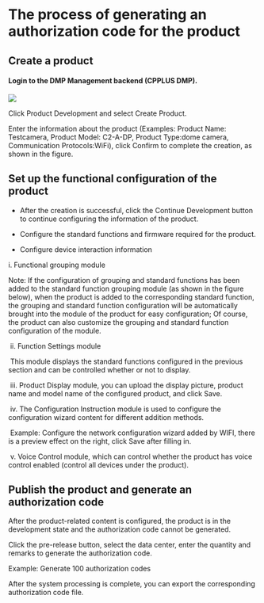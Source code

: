 # The process of generating an authorization code for the product

## Create a product

#### Login to the DMP Management backend (CPPLUS DMP).

![](E:\赵良胜\产品\dmp产品\Mkdocs\dmp-project\docs\img\图片1.png)

Click Product Development and select Create Product.

Enter the information about the product (Examples: Product Name: Testcamera, Product Model: C2-A-DP, Product Type:dome camera, Communication Protocols:WiFi), click Confirm to complete the creation, as shown in the figure.

## Set up the functional configuration of the product

- After the creation is successful, click the Continue Development button to continue configuring the information of the product.

- Configure the standard functions and firmware required for the product.
- Configure device interaction information

i. Functional grouping module

Note: If the configuration of grouping and standard functions has been added to the standard function grouping module (as shown in the figure below), when the product is added to the corresponding standard function, the grouping and standard function configuration will be automatically brought into the module of the product for easy configuration; Of course, the product can also customize the grouping and standard function configuration of the module.

​	ii. Function Settings module

​	This module displays the standard functions configured in the previous section and can be controlled whether or not to display.

​	iii. Product Display module, you can upload the display picture, product name and model name of the configured product, and click Save.

​	iv. The Configuration Instruction module is used to configure the configuration wizard content for different addition methods.

​	Example: Configure the network configuration wizard added by WIFI, there is a preview effect on the right, click Save after filling in.

​	v. Voice Control module, which can control whether the product has voice control enabled (control all devices under the product).


## Publish the product and generate an authorization code

After the product-related content is configured, the product is in the development state and the authorization code cannot be generated.

Click the pre-release button, select the data center, enter the quantity and remarks to generate the authorization code.

Example: Generate 100 authorization codes

After the system processing is complete, you can export the corresponding authorization code file.


